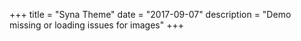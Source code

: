 +++
title = "Syna Theme"
date = "2017-09-07"
description = "Demo missing or loading issues for images"
+++
